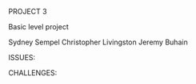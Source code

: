 PROJECT 3

Basic level project

Sydney Sempel
Christopher Livingston
Jeremy Buhain

ISSUES:

CHALLENGES:


